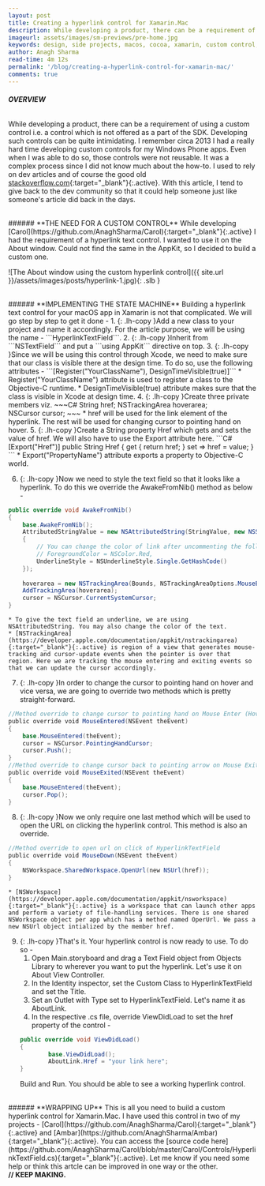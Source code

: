 ```yaml
---
layout: post
title: Creating a hyperlink control for Xamarin.Mac
description: While developing a product, there can be a requirement of using a custom control i.e. a control which is not offered as a part of the SDK. Developing such controls can be quite intimidating. Learn how to build a custom hyperlink control for Xamarin Mac in this article.
imageurl: assets/images/sm-previews/pre-home.jpg
keywords: design, side projects, macos, cocoa, xamarin, custom control, hyperlink, user interface
author: Anagh Sharma
read-time: 4m 12s
permalink: '/blog/creating-a-hyperlink-control-for-xamarin-mac/'
comments: true
---
```


###### **OVERVIEW**
While developing a product, there can be a requirement of using a custom control i.e. a control which is not offered as a part of the SDK. Developing such controls can be quite intimidating. I remember circa 2013 I had a really hard time developing custom controls for my Windows Phone apps. Even when I was able to do so, those controls were not reusable. It was a complex process since I did not know much about the how-to. I used to rely on dev articles and of course the good old [stackoverflow.com](https://www.stackoverflow.com){:target="_blank"}{:.active}. With this article, I tend to give back to the dev community so that it could help someone just like someone's article did back in the days.

<br>
###### **THE NEED FOR A CUSTOM CONTROL**
While developing [Carol](https://github.com/AnaghSharma/Carol){:target="_blank"}{:.active} I had the requirement of a hyperlink text control. I wanted to use it on the About window. Could not find the same in the AppKit, so I decided to build a custom one.

![The About window using the custom hyperlink control]({{ site.url }}/assets/images/posts/hyperlink-1.jpg){: .slb }

<br>
###### **IMPLEMENTING THE STATE MACHINE**
Building a hyperlink text control for your macOS app in Xamarin is not that complicated. We will go step by step to get it done - 
1. {: .lh-copy }Add a new class to your project and name it accordingly. For the article purpose, we will be using the name - ```HyperlinkTextField```.
2. {: .lh-copy }Inherit from ```NSTextField``` and put a ```using AppKit``` directive on top.
3. {: .lh-copy }Since we will be using this control through Xcode, we need to make sure that our class is visible there at the design time. To do so, use the following attributes - 
```[Register("YourClassName"), DesignTimeVisible(true)]```
    * Register("YourClassName") attribute is used to register a class to the Objective-C runtime.
    * DesignTimeVisible(true) attribute makes sure that the class is visible in Xcode at design time.
4. {: .lh-copy }Create three private members viz. 
~~~C#
String href;
NSTrackingArea hoverarea;
NSCursor cursor;
~~~
    * href will be used for the link element of the hyperlink. The rest will be used for changing cursor to pointing hand on hover.
5. {: .lh-copy }Create a String property Href which gets and sets the value of href. We will also have to use the Export attribute here.
```C#
[Export("Href")]
public String Href
{ 
        get 
        { 
            return href; 
        } 
        set => href = value;
}
```
    * Export("PropertyName") attribute exports a property to Objective-C world.


6. {: .lh-copy }Now we need to style the text field so that it looks like a hyperlink. To do this we override the AwakeFromNib() method as below - 
```C#
public override void AwakeFromNib()
{ 
	base.AwakeFromNib();
	AttributedStringValue = new NSAttributedString(StringValue, new NSStringAttributes()
	{ 
		// You can change the color of link after uncommenting the following 
		// ForegroundColor = NSColor.Red,
		UnderlineStyle = NSUnderlineStyle.Single.GetHashCode()
	}); 
	
	hoverarea = new NSTrackingArea(Bounds, NSTrackingAreaOptions.MouseEnteredAndExited | NSTrackingAreaOptions.ActiveAlways, this, null);
	AddTrackingArea(hoverarea);
	cursor = NSCursor.CurrentSystemCursor;
}
```
    * To give the text field an underline, we are using NSAttributedString. You may also change the color of the text.
    * [NSTrackingArea](https://developer.apple.com/documentation/appkit/nstrackingarea){:target="_blank"}{:.active} is region of a view that generates mouse-tracking and cursor-update events when the pointer is over that region. Here we are tracking the mouse entering and exiting events so that we can update the cursor accordingly.

7. {: .lh-copy }In order to change the cursor to pointing hand on hover and vice versa, we are going to override two methods which is pretty straight-forward.
```C#
//Method override to change cursor to pointing hand on Mouse Enter (Hover)
public override void MouseEntered(NSEvent theEvent)
{ 
	base.MouseEntered(theEvent); 
	cursor = NSCursor.PointingHandCursor; 
	cursor.Push();
} 
//Method override to change cursor back to pointing arrow on Mouse Exit
public override void MouseExited(NSEvent theEvent)
{ 
	base.MouseEntered(theEvent);
	cursor.Pop();
}
```

8. {: .lh-copy }Now we only require one last method which will be used to open the URL on clicking the hyperlink control. This method is also an override.
```C#
//Method override to open url on click of HyperlinkTextField
public override void MouseDown(NSEvent theEvent)
{ 
	NSWorkspace.SharedWorkspace.OpenUrl(new NSUrl(href));
}
```
    * [NSWorkspace](https://developer.apple.com/documentation/appkit/nsworkspace){:target="_blank"}{:.active} is a workspace that can launch other apps and perform a variety of file-handling services. There is one shared NSWorkspace object per app which has a method named OperUrl. We pass a new NSUrl object intialized by the member href.  

9. {: .lh-copy }That's it. Your hyperlink control is now ready to use. To do so - 
    1. Open Main.storyboard and drag a Text Field object from Objects Library to wherever you want to put the hyperlink. Let's use it on About View Controller.
    2. In the Identity inspector, set the Custom Class to HyperlinkTextField and set the Title.
    3. Set an Outlet with Type set to HyperlinkTextField. Let's name it as AboutLink.
    4. In the respective .cs file, override ViewDidLoad to set the href property of the control -
    ```C#
    public override void ViewDidLoad() 
    {
            base.ViewDidLoad(); 
            AboutLink.Href = "your link here"; 
    }
    ```
    Build and Run. You should be able to see a working hyperlink control.

<br>
###### **WRAPPING UP**
This is all you need to build a custom hyperlink control for Xamarin.Mac. I have used this control in two of my projects - [Carol](https://github.com/AnaghSharma/Carol){:target="_blank"}{:.active} and [Ambar](https://github.com/AnaghSharma/Ambar){:target="_blank"}{:.active}. You can access the [source code here](https://github.com/AnaghSharma/Carol/blob/master/Carol/Controls/HyperlinkTextField.cs){:target="_blank"}{:.active}. Let me know if you need some help or think this artcle can be improved in one way or the other. 

<br>
<strong>// KEEP MAKING.<strong>